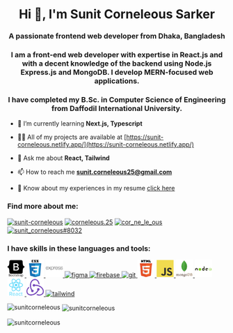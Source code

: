 <h1 align="center">Hi 👋, I'm Sunit Corneleous Sarker</h1>
<h3 align="center">A passionate frontend web developer from Dhaka, Bangladesh</h3>

<h3 align="center">I am a front-end web developer with expertise in React.js and with a decent knowledge of the backend using Node.js Express.js and MongoDB. I develop MERN-focused web applications.</h3>

<h3 align="center">I have completed my B.Sc. in Computer Science of Engineering from Daffodil International University.</h3>

- 🌱 I’m currently learning **Next.js, Typescript**

- 👨‍💻 All of my projects are available at [https://sunit-corneleous.netlify.app/](https://sunit-corneleous.netlify.app/)

- 💬 Ask me about **React, Tailwind**

- 📫 How to reach me **sunit.corneleous25@gmail.com**

- 📄 Know about my experiences in my resume <a href="https://drive.google.com/file/d/1HDT99XoSrERHQ7Ie2Ed7fdF9Uv37TN4O/view" target="blank">click here</a>

<h3 align="left">Find more about me:</h3>
<p align="left">
<a href="https://linkedin.com/in/sunit-corneleous" target="blank"><img align="center" src="https://raw.githubusercontent.com/rahuldkjain/github-profile-readme-generator/master/src/images/icons/Social/linked-in-alt.svg" alt="sunit-corneleous" height="30" width="40" /></a>
<a href="https://fb.com/corneleous.25" target="blank"><img align="center" src="https://raw.githubusercontent.com/rahuldkjain/github-profile-readme-generator/master/src/images/icons/Social/facebook.svg" alt="corneleous.25" height="30" width="40" /></a>
<a href="https://instagram.com/cor_ne_le_ous" target="blank"><img align="center" src="https://raw.githubusercontent.com/rahuldkjain/github-profile-readme-generator/master/src/images/icons/Social/instagram.svg" alt="cor_ne_le_ous" height="30" width="40" /></a>
<a href="https://discord.gg/sunit_corneleous#8032" target="blank"><img align="center" src="https://raw.githubusercontent.com/rahuldkjain/github-profile-readme-generator/master/src/images/icons/Social/discord.svg" alt="sunit_corneleous#8032" height="30" width="40" /></a>
</p>

<h3 align="left">I have skills in these languages and tools:</h3>
<p align="left"> <a href="https://getbootstrap.com" target="_blank" rel="noreferrer"> <img src="https://raw.githubusercontent.com/devicons/devicon/master/icons/bootstrap/bootstrap-plain-wordmark.svg" alt="bootstrap" width="40" height="40"/> </a> <a href="https://www.w3schools.com/css/" target="_blank" rel="noreferrer"> <img src="https://raw.githubusercontent.com/devicons/devicon/master/icons/css3/css3-original-wordmark.svg" alt="css3" width="40" height="40"/> </a> <a href="https://expressjs.com" target="_blank" rel="noreferrer"> <img src="https://raw.githubusercontent.com/devicons/devicon/master/icons/express/express-original-wordmark.svg" alt="express" width="40" height="40"/> </a> <a href="https://www.figma.com/" target="_blank" rel="noreferrer"> <img src="https://www.vectorlogo.zone/logos/figma/figma-icon.svg" alt="figma" width="40" height="40"/> </a> <a href="https://firebase.google.com/" target="_blank" rel="noreferrer"> <img src="https://www.vectorlogo.zone/logos/firebase/firebase-icon.svg" alt="firebase" width="40" height="40"/> </a> <a href="https://git-scm.com/" target="_blank" rel="noreferrer"> <img src="https://www.vectorlogo.zone/logos/git-scm/git-scm-icon.svg" alt="git" width="40" height="40"/> </a> <a href="https://www.w3.org/html/" target="_blank" rel="noreferrer"> <img src="https://raw.githubusercontent.com/devicons/devicon/master/icons/html5/html5-original-wordmark.svg" alt="html5" width="40" height="40"/> </a> <a href="https://developer.mozilla.org/en-US/docs/Web/JavaScript" target="_blank" rel="noreferrer"> <img src="https://raw.githubusercontent.com/devicons/devicon/master/icons/javascript/javascript-original.svg" alt="javascript" width="40" height="40"/> </a> <a href="https://www.mongodb.com/" target="_blank" rel="noreferrer"> <img src="https://raw.githubusercontent.com/devicons/devicon/master/icons/mongodb/mongodb-original-wordmark.svg" alt="mongodb" width="40" height="40"/> </a> <a href="https://nodejs.org" target="_blank" rel="noreferrer"> <img src="https://raw.githubusercontent.com/devicons/devicon/master/icons/nodejs/nodejs-original-wordmark.svg" alt="nodejs" width="40" height="40"/> </a> <a href="https://reactjs.org/" target="_blank" rel="noreferrer"> <img src="https://raw.githubusercontent.com/devicons/devicon/master/icons/react/react-original-wordmark.svg" alt="react" width="40" height="40"/> </a> <a href="https://redux.js.org" target="_blank" rel="noreferrer"> <img src="https://raw.githubusercontent.com/devicons/devicon/master/icons/redux/redux-original.svg" alt="redux" width="40" height="40"/> </a> <a href="https://tailwindcss.com/" target="_blank" rel="noreferrer"> <img src="https://www.vectorlogo.zone/logos/tailwindcss/tailwindcss-icon.svg" alt="tailwind" width="40" height="40"/> </a> </p>

<p><img align="left" src="https://github-readme-stats.vercel.app/api/top-langs?username=sunitcorneleous&show_icons=true&locale=en&layout=compact" alt="sunitcorneleous" /></p>

<p>&nbsp;<img align="center" src="https://github-readme-stats.vercel.app/api?username=sunitcorneleous&show_icons=true&locale=en" alt="sunitcorneleous" /></p>

<p><img align="center" src="https://github-readme-streak-stats.herokuapp.com/?user=sunitcorneleous&" alt="sunitcorneleous" /></p>
<!--
**SunitCorneleous/SunitCorneleous** is a ✨ _special_ ✨ repository because its `README.md` (this file) appears on your GitHub profile.

<!-- Here are some ideas to get you started:

- 🔭 I’m currently working on ...
- 🌱 I’m currently learning ...
- 👯 I’m looking to collaborate on ...
- 🤔 I’m looking for help with ...
- 💬 Ask me about ...
- 📫 How to reach me: ...
- 😄 Pronouns: ...
- ⚡ Fun fact: ...
  -->
